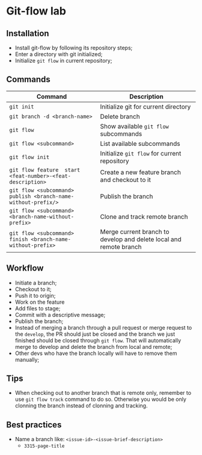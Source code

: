 # Git-flow lab

## Installation
- Install git-flow by following its repository steps;
- Enter a directory with git initialized;
- Initialize `git flow` in current repository;


## Commands
Command | Description
--------|------------
`git init` | Initialize git for current directory
`git branch -d <branch-name>` | Delete branch
`git flow` | Show available `git flow` subcommands
`git flow <subcommand>` | List available subcommands
`git flow init` | Initialize `git flow` for current repository
`git flow feature  start <feat-number>-<feat-description>` | Create a new feature branch and checkout to it
`git flow <subcommand> publish <branch-name-without-prefix/>` | Publish the branch
`git flow <subcommand> <branch-name-without-prefix>` | Clone and track remote branch
`git flow <subcommand> finish <branch-name-without-prefix>` | Merge current branch to develop and delete local and remote branch


## Workflow
- Initiate a branch;
- Checkout to it;
- Push it to origin;
- Work on the feature
- Add files to stage;
- Commit with a descriptive message;
- Publish the branch;
- Instead of merging a branch through a pull request or merge request to the `develop`, the PR should just be closed and the branch we just finished should be closed through `git flow`. That will automatically merge to develop and delete the branch from local and remote;
- Other devs who have the branch locally will have to remove them manually;

## Tips
- When checking out to another branch that is remote only, remember to use `git flow track` command to do so. Otherwise you would be only clonning the branch instead of clonning and tracking.

## Best practices
- Name a branch like: `<issue-id>-<issue-brief-description>`
    - `3315-page-title`

